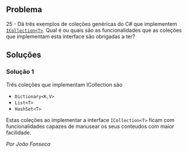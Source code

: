 ## Problema

25 - Dá três exemplos de coleções genéricas do C# que implementem
[`ICollection<T>`](https://docs.microsoft.com/dotnet/api/system.collections.generic.icollection-1).
Qual é ou quais são as funcionalidades que as coleções que implementam esta
interface são obrigadas a ter?

## Soluções

### Solução 1

Três coleções que implementam ICollection<T> são

- `Dictionary<K,V>`
- `List<T>`
- `HashSet<T>`

Estas coleções ao implementar a interface `ICollection<T>` ficam com funcionalidades capazes de manusear os seus conteudos com maior facilidade.

*Por João Fonseca*